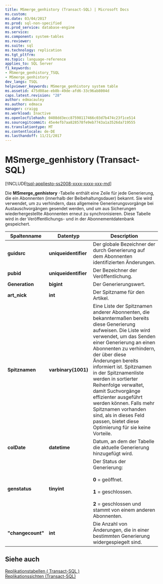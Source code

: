 ```yaml
---
title: MSmerge_genhistory (Transact-SQL) | Microsoft Docs
ms.custom: 
ms.date: 03/04/2017
ms.prod: sql-non-specified
ms.prod_service: database-engine
ms.service: 
ms.component: system-tables
ms.reviewer: 
ms.suite: sql
ms.technology: replication
ms.tgt_pltfrm: 
ms.topic: language-reference
applies_to: SQL Server
f1_keywords:
- MSmerge_genhistory_TSQL
- MSmerge_genhistory
dev_langs: TSQL
helpviewer_keywords: MSmerge_genhistory system table
ms.assetid: 475d08ae-eb8b-49de-afd6-33c96ab8004d
caps.latest.revision: "28"
author: edmacauley
ms.author: edmaca
manager: craigg
ms.workload: Inactive
ms.openlocfilehash: 0408dd3ecc87598117466c03d7b474c23f1ce514
ms.sourcegitcommit: 45e4efb7aa828578fe9eb7743a1a3526da719555
ms.translationtype: MT
ms.contentlocale: de-DE
ms.lasthandoff: 11/21/2017
---
```

# <a name="msmergegenhistory-transact-sql"></a>MSmerge_genhistory (Transact-SQL)
[!INCLUDE[tsql-appliesto-ss2008-xxxx-xxxx-xxx-md](../../includes/tsql-appliesto-ss2008-xxxx-xxxx-xxx-md.md)]

  Die **MSmerge_genhistory** -Tabelle enthält eine Zeile für jede Generierung, die ein Abonnenten (innerhalb der Beibehaltungsdauer) bekannt. Sie wird verwendet, um zu verhindern, dass allgemeine Generierungsvorgänge bei Austauschvorgängen gesendet werden, und um aus Sicherungen wiederhergestellte Abonnenten erneut zu synchronisieren. Diese Tabelle wird in der Veröffentlichungs- und in der Abonnementdatenbank gespeichert.  
  
|Spaltenname|Datentyp|Description|  
|-----------------|---------------|-----------------|  
|**guidsrc**|**uniqueidentifier**|Der globale Bezeichner der durch Generierung auf dem Abonnenten identifizierten Änderungen.|  
|**pubid**|**uniqueidentifier**|Der Bezeichner der Veröffentlichung.|  
|**Generation**|**bigint**|Der Generierungswert.|  
|**art_nick**|**int**|Der Spitzname für den Artikel.|  
|**Spitznamen**|**varbinary(1001)**|Eine Liste der Spitznamen anderer Abonnenten, die bekanntermaßen bereits diese Generierung aufweisen. Die Liste wird verwendet, um das Senden einer Generierung an einen Abonnenten zu verhindern, der über diese Änderungen bereits informiert ist. Spitznamen in der Spitznamenliste werden in sortierter Reihenfolge verwaltet, damit Suchvorgänge effizienter ausgeführt werden können. Falls mehr Spitznamen vorhanden sind, als in dieses Feld passen, bietet diese Optimierung für sie keine Vorteile.|  
|**colDate**|**datetime**|Datum, an dem der Tabelle die aktuelle Generierung hinzugefügt wird.|  
|**genstatus**|**tinyint**|Der Status der Generierung:<br /><br /> **0** = geöffnet.<br /><br /> **1** = geschlossen.<br /><br /> **2** = geschlossen und stammt von einem anderen Abonnenten.|  
|**"changecount"**|**int**|Die Anzahl von Änderungen, die in einer bestimmten Generierung widergespiegelt sind.|  
  
## <a name="see-also"></a>Siehe auch  
 [Replikationstabellen &#40; Transact-SQL &#41;](../../relational-databases/system-tables/replication-tables-transact-sql.md)   
 [Replikationssichten &#40;Transact-SQL&#41;](../../relational-databases/system-views/replication-views-transact-sql.md)  
  
  
